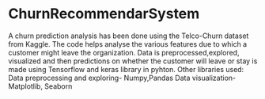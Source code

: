 # ChurnRecommendarSystem 
A churn prediction analysis has been done using the Telco-Churn dataset from Kaggle.
The code helps analyse the various features due to which a customer might leave the organization.
Data is preprocessed,explored, visualized and then predictions on whether the customer will leave or stay is made using Tensorflow and keras library in pyhton.
Other libraries used:
Data preprocessing and exploring- Numpy,Pandas
Data visualization- Matplotlib, Seaborn

